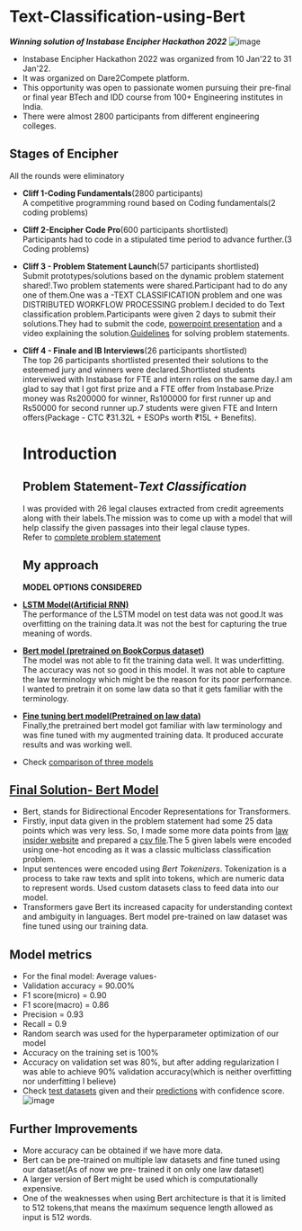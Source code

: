 # Text-Classification-using-Bert
***Winning solution of Instabase Encipher Hackathon 2022***
![image](https://user-images.githubusercontent.com/45576314/153232282-2f08756a-951e-4d83-a23a-6110acbff7e0.png)

* Instabase Encipher Hackathon 2022 was organized from 10 Jan'22 to 31 Jan'22.
* It was organized on Dare2Compete platform.
* This opportunity was open to passionate women pursuing their pre-final or final year BTech and IDD course from 100+ Engineering institutes in India.
* There were almost 2800 participants from different engineering colleges.

## Stages of Encipher
All the rounds were eliminatory
* **Cliff 1-Coding Fundamentals**(2800 participants)  
  A competitive programming round based on Coding fundamentals(2 coding problems)
* **Cliff 2-Encipher Code Pro**(600 participants shortlisted)  
  Participants had to code in a stipulated time period to advance further.(3 Coding problems)
* **Cliff 3 - Problem Statement Launch**(57 participants shortlisted)  
  Submit prototypes/solutions based on the dynamic problem statement shared!.Two problem statements were shared.Participant had to do any one of them.One was a -TEXT             CLASSIFICATION problem and one was DISTRIBUTED WORKFLOW PROCESSING problem.I decided to do Text classification problem.Participants were given 2 days to submit their           solutions.They had to submit the code, [powerpoint presentation](https://github.com/ishitajain123/Text-Classification-using-Bert/blob/main/Instabase-Encipher%20Text%20Classification-Presentation-Ishita_Jain.pptx) and a video explaining the solution.[Guidelines](https://github.com/ishitajain123/Text-Classification-using-Bert/blob/main/Guidelines%20to%20attempt%20the%20Encipher%20Problem%20Statement.pdf) for solving problem statements.
* **Cliff 4 - Finale and IB Interviews**(26 participants shortlisted)  
  The top 26 participants shortlisted presented their solutions to the esteemed jury and winners were declared.Shortlisted students interveiwed with Instabase for FTE and 
  intern roles on the same day.I am glad to say that I got first prize and a FTE offer from Instabase.Prize money was Rs200000 for winner, Rs100000 for first runner up and       Rs50000 for second runner up.7 students were given FTE and Intern offers(Package - CTC ₹31.32L + ESOPs worth ₹15L + Benefits).
  
  # Introduction
  ## Problem Statement-*Text Classification*
  I was provided with 26 legal clauses extracted from credit agreements along with their labels.The mission was to come up with a model that will help classify the given passages into their legal clause types.  
  Refer to [complete problem statement](https://github.com/ishitajain123/Text-Classification-using-Bert/blob/main/Instabase%20Encipher%20Problem%20Statement%20(1)%20Text%20Classification.pdf)
  
  ## My approach
  **MODEL OPTIONS CONSIDERED**  
  
* [**LSTM Model(Artificial RNN)**](https://colab.research.google.com/drive/1-1i0S_kIAQDDggv8sFn-Ao2csQTbz2WR?usp=sharing)   
The performance of the LSTM model on test data was not good.It was overfitting on the training data.It was not the best for capturing  the true meaning of words.  
* [**Bert model (pretrained on BookCorpus dataset)**](https://colab.research.google.com/drive/1kc_ypj5diUcdQyjpGWmhQY-k7R2BbYqH?usp=sharing)  
The model was not able to fit the training data well. It was underfitting. The accuracy was not so good in this model. It was not able to capture the law terminology which might be the reason for its poor performance. I wanted to pretrain it on some law data so that it gets familiar with the terminology.
* [**Fine tuning bert model(Pretrained on law data)** ]( https://github.com/ishitajain123/Text-Classification-using-Bert/blob/main/Ishita_Jain_text_classification_Submission_code.ipynb)  
Finally,the pretrained bert model got familiar with law terminology and was fine tuned with my augmented training data. It produced accurate results and was working well.

* Check [comparison of three models](https://github.com/ishitajain123/Text-Classification-using-Bert/blob/main/Comparision%20of%203%20models.pdf)

## [Final Solution- Bert Model](https://github.com/ishitajain123/Text-Classification-using-Bert/blob/main/Ishita_Jain_text_classification_Submission_code.ipynb)
* Bert, stands for Bidirectional Encoder Representations for Transformers.
* Firstly, input data given in the problem statement had some 25 data points which was very less. So, I made some more data points from [law insider website](https://www.lawinsider.com/clauses) and prepared a [csv file](https://github.com/ishitajain123/Text-Classification-using-Bert/blob/main/inputs_final.csv).The 5 given labels were encoded using one-hot encoding as it was a classic multiclass classification problem.
* Input sentences were encoded using *Bert Tokenizers*. Tokenization is a process to take raw texts and split into tokens, which are numeric data to represent words. Used custom datasets class to feed data into our model.
* Transformers gave Bert its increased capacity for understanding context and ambiguity in languages. Bert model pre-trained on law dataset was fine tuned using our training data.

## Model metrics
* For the final model: Average values-  
* Validation accuracy = 90.00%  
* F1 score(micro) = 0.90  
* F1 score(macro) = 0.86  
* Precision = 0.93  
* Recall = 0.9  
* Random search was used for the hyperparameter optimization of our model   
* Accuracy on the training set is 100%  
* Accuracy on validation set was 80%, but after adding regularization I was able to achieve 90% validation accuracy(which is neither overfitting nor underfitting I believe)
* Check [test datasets](https://github.com/ishitajain123/Text-Classification-using-Bert/blob/main/output%20_final.csv) given and their [predictions](https://github.com/ishitajain123/Text-Classification-using-Bert/blob/main/predictions_final.json) with confidence score.  
![image](https://user-images.githubusercontent.com/45576314/153241595-7ec86ef6-491d-4c5a-9b04-d37f0f3b10cc.png)

## Further Improvements
* More accuracy can be obtained if we have more data.
* Bert can be pre-trained on multiple law datasets and fine tuned using our dataset(As of now we pre- trained  it on only  one law dataset)
* A larger version of Bert might be used which is computationally expensive.
* One of the weaknesses when using Bert architecture is that it is limited to 512 tokens,that means the maximum sequence length allowed as input is 512 words.



  
  


